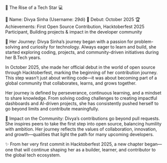 🌟 The Rise of a Tech Star 💻

👤 Name: Divya Sinha (Username: 29di)
📅 Debut: October 2025
🏆 Achievements: First Open Source Contribution, Hacktoberfest 2025 Participant, Building projects & impact in the developer community

🌟 Her Journey:
Divya Sinha’s journey began with a passion for problem-solving and curiosity for technology. Always eager to learn and build, she started exploring coding, projects, and community-driven initiatives during her B.Tech years.

In October 2025, she made her official debut in the world of open source through Hacktoberfest, marking the beginning of her contribution journey. This step wasn’t just about writing code—it was about becoming part of a global community that collaborates, learns, and grows together.

Her journey is defined by perseverance, continuous learning, and a mindset to share knowledge. From solving coding challenges to creating impactful dashboards and AI-driven projects, she has consistently pushed herself to go beyond limits and contribute meaningfully.

📌 Impact on the Community:
Divya’s contributions go beyond pull requests. She inspires peers to take the first step into open source, balancing humility with ambition. Her journey reflects the values of collaboration, innovation, and growth—qualities that light the path for many upcoming developers.

✨ From her very first commit in Hacktoberfest 2025, a new chapter began—one that will continue shaping her as a builder, learner, and contributor to the global tech ecosystem.
